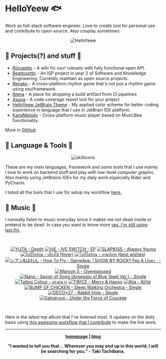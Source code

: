 # HelloYeew 🐟

Work as full-stack software engineer. Love to create tool for personal use and contribute to open-source. Also cosplay sometimes.

<p align=center>
    <img src=https://helloyeew.dev/home.webp style="border-radius: 8px" alt="HelloYeew" />
</p>


## 📄 Projects(?) and stuff 📄

- [Rūrusetto](https://rulesets.info/) - A wiki for osu! rulesets with fully functional open API.
- [Beattosetto](https://beatsets.info/) - An ISP project in year 2 of Software and Knowledge Engineering. Currently maintain as open source projects.
- [Renako](https://github.com/HelloYeew/renako) - A cross-platform rhythm game that's not just a rhythm game using osu!framework.
- [Atena](https://github.com/HelloYeew/atena) - A place for dropping a build artifact from CI pipelines
- [Asuna](https://github.com/HelloYeew/asuna) - A code coverage report tool for your project
- [HelloYeew JetBrain Theme](https://plugins.jetbrains.com/plugin/22883-helloyeew-theme) - My applied color scheme for better coding experience in language that I use in JetBrain IDE platform.
- [KanaMelody](https://github.com/HelloYeew/kana-melody) - Cross-platform music player based on MusicBee functionality.

More in [GitHub](https://github.com/HelloYeew?tab=repositories)

## 📇 Language & Tools 📇

<p align=center>
<img src=https://skillicons.dev/icons?i=python,django,cs,dotnet,java,js,ts,html,css,tailwind,prisma,nestjs,express,astro,svelte,php,docker,pycharm,rider,webstorm,idea,vscode,figma alt="skillicons" />
</p>

These are my main languages, framework and some tools that I use mainly. I love to work on backend stuff and play with low-level computer graphic. Also mainly using JetBrains IDEs for my daily work especially Rider and PyCharm.

I listed all the tools that I use for setup my workflow <a href="https://github.com/HelloYeew/workflow-setup">here.</a>

## 🎵 Music 🎵

I normally listen to music everyday since it makes me not dead inside or pretend to be dead. In case you want to know more <a href="https://www.last.fm/user/HelloYeew">yes, I'm still using last.fm.
  
<br>

<!-- lastfm -->
<p align="center"><a href="https://www.last.fm/music/YUTA/Depth"><img src="https://lastfm.freetls.fastly.net/i/u/64s/845c6ec136a482d444db350ede693bd5.jpg" title="YUTA - Depth"></a> <a href="https://www.last.fm/music/IVE/IVE+SWITCH+-+EP"><img src="https://lastfm.freetls.fastly.net/i/u/64s/b31abcd673f9fd3fb910d175e4a3b732.jpg" title="IVE - IVE SWITCH - EP"></a> <a href="https://www.last.fm/music/SLAPKISS/Always+Young"><img src="https://lastfm.freetls.fastly.net/i/u/64s/bb49a5aeb01a3e75ea6ff57d2fce2446.jpg" title="SLAPKISS - Always Young"></a> <a href="https://www.last.fm/music/%E0%B9%82%E0%B8%9A%E0%B8%81%E0%B8%B5%E0%B9%89%E0%B9%84%E0%B8%A5%E0%B8%AD%E0%B9%89%E0%B8%AD%E0%B8%99/%E0%B9%80%E0%B8%A5%E0%B8%B5%E0%B9%89%E0%B8%A2%E0%B8%87%E0%B9%84%E0%B8%82%E0%B9%89+(fever)"><img src="https://lastfm.freetls.fastly.net/i/u/64s/4ea7a88bec2b3b07b46eb9a8ae56d064.jpg" title="โบกี้ไลอ้อน - เลี้ยงไข้ (fever)"></a> <a href="https://www.last.fm/music/%E0%B9%82%E0%B8%9A%E0%B8%81%E0%B8%B5%E0%B9%89%E0%B9%84%E0%B8%A5%E0%B8%AD%E0%B9%89%E0%B8%AD%E0%B8%99/%E0%B8%9A%E0%B8%B2%E0%B8%99%E0%B8%9B%E0%B8%A5%E0%B8%B2%E0%B8%A2+(best+wishes)"><img src="https://lastfm.freetls.fastly.net/i/u/64s/dc82a9f8200603b168095cb6e18a83a4.jpg" title="โบกี้ไลอ้อน - บานปลาย (best wishes)"></a> <a href="https://www.last.fm/music/%E3%82%B7%E3%82%A2%E3%83%B3&%E3%81%BB%E3%82%8F%E3%82%93/How+To+Fly+-+GameApp%E3%80%8CSHOW+BY+ROCK!!+Fes+A+Live%E3%80%8D+-+Single"><img src="https://lastfm.freetls.fastly.net/i/u/64s/89af4626283f88f6cd3ced81fe1451d9.jpg" title="シアン&ほわん - How To Fly - GameApp「SHOW BY ROCK!! Fes A Live」 - Single"></a> <a href="https://www.last.fm/music/Maroon+5/Overexposed"><img src="https://lastfm.freetls.fastly.net/i/u/64s/caad5e3030e9bdeee7b4075641b516ee.png" title="Maroon 5 - Overexposed"></a> <a href="https://www.last.fm/music/Nano/Savior+of+Song+(Arpeggio+of+Blue+Steel+Ver.)+-+Single"><img src="https://lastfm.freetls.fastly.net/i/u/64s/c15ec087133953bf3aa5003d27190bb1.jpg" title="Nano - Savior of Song (Arpeggio of Blue Steel Ver.) - Single"></a> <a href="https://www.last.fm/music/Tattoo+Colour/%E0%B8%95%E0%B8%A3%E0%B8%87%E0%B9%81%E0%B8%99%E0%B8%A7%E0%B9%86"><img src="https://lastfm.freetls.fastly.net/i/u/64s/fc97919b7356f0e89fade387e19a5bfa.jpg" title="Tattoo Colour - ตรงแนวๆ"></a> <a href="https://www.last.fm/music/TWICE/Merry+&+Happy"><img src="https://lastfm.freetls.fastly.net/i/u/64s/4929cfba7c2ec125774d598e6c383b08.png" title="TWICE - Merry & Happy"></a> <a href="https://www.last.fm/music/Alia/AliVe"><img src="https://lastfm.freetls.fastly.net/i/u/64s/7988d910da2876b472f0fadec9547755.jpg" title="Alia - AliVe"></a> <a href="https://www.last.fm/music/BUMP+OF+CHICKEN/Sleep+Walking+Orchestra+-+Single"><img src="https://lastfm.freetls.fastly.net/i/u/64s/f7b6787c2092cfdcf9c4b28fd8fe55bd.jpg" title="BUMP OF CHICKEN - Sleep Walking Orchestra - Single"></a> <a href="https://www.last.fm/music/DECO*27/Rabbit+Hole+-+Single"><img src="https://lastfm.freetls.fastly.net/i/u/64s/4bd0cff355f4385bcb052ebee0645d9a.jpg" title="DECO*27 - Rabbit Hole - Single"></a> <a href="https://www.last.fm/music/Galneryus/Under+the+Force+of+Courage"><img src="https://lastfm.freetls.fastly.net/i/u/64s/07977695d3114433b96074320609b8d8.jpg" title="Galneryus - Under the Force of Courage"></a> </p>

<br>

Here is the latest top album that I've listened most. It updates on the daily basis using <a href="https://github.com/melipass/lastfm-to-markdown/">this awesome workflow that I contribute</a> to make the link work.

---

<p align="center"><b><a href="https://helloyeew.dev">homepage</a> | <b><a href="https://helloyeew.dev/blog">blog</a></p>

<p align="center">“I wanted to tell you that… Wherever you may end up in this world, I will be searching for you.” - Taki Tachibana.</p>

